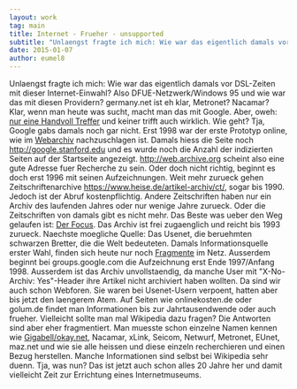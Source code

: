 ```yaml
---
layout: work
tag: main
title: Internet - Frueher - unsupported
subtitle: "Unlaengst fragte ich mich: Wie war das eigentlich damals vor DSL-Zeiten mit dieser Internet-Einwahl? Also DFUE-Netzwerk/Windows 95 und wie war das mit diesen Providern`germany.net ist eh klar, Metronet? Nacamar?"
date: 2015-01-07
author: eumel8
---
```


Unlaengst fragte ich mich: Wie war das eigentlich damals vor DSL-Zeiten mit dieser Internet-Einwahl? Also DFUE-Netzwerk/Windows 95 und wie war das mit diesen Providern? germany.net ist eh klar, Metronet? Nacamar?
<br/>
Klar, wenn man heute was sucht, macht man das mit Google. Aber, oweh: <a href="https://www.google.de/search?q=Internetprovider++1998&amp;source=lnt&amp;tbs=cdr%3A1%2Ccd_min%3A07.01.1995%2Ccd_max%3A07.01.1997&amp;tbm=#tbs=cdr:1%2Ccd_min:07.01.1995%2Ccd_max:07.01.1997&amp;q=Internetprovider++">nur eine Handvoll Treffer</a> und keiner trifft auch wirklich. Wie geht? Tja, Google gabs damals noch gar nicht. Erst 1998 war der erste Prototyp online, wie im <a href="https://web.archive.org/web/19981111183552/http://google.stanford.edu/">Webarchiv</a> nachzuschlagen ist. Damals hiess die Seite noch http://google.stanford.edu und es wurde noch die Anzahl der indizierten Seiten auf der Startseite angezeigt. http://web.archive.org scheint also eine gute Adresse fuer Recherche zu sein. Oder doch nicht richtig, beginnt es doch erst 1996 mit seinen Aufzeichnungen. Weit mehr zurueck gehen Zeitschriftenarchive https://www.heise.de/artikel-archiv/ct/, sogar bis 1990. Jedoch ist der Abruf kostenpflichtig. Andere Zeitschriften haben nur ein Archiv des laufenden Jahres oder nur wenige Jahre zurueck. Oder die Zeitschriften von damals gibt es nicht mehr. Das Beste was ueber den Weg gelaufen ist: <a href="http://www.focus.de/finanzen/news/internet-ein-teures-vergnuegen_aid_155885.html">Der Focus</a>. Das Archiv ist frei zugaenglich und reicht bis 1993 zurueck.
Naechste moegliche Quelle: Das Usenet, die beruehmten schwarzen Bretter, die die Welt bedeuteten. Damals Informationsquelle erster Wahl, finden sich heute nur noch <a href="https://groups.google.com/forum/#!topic/de.comm.provider.misc/_bYv65-RA20">Fragmente</a> im Netz. Ausserdem beginnt bei groups.google.com die Aufzeichnung erst Ende 1997/Anfang 1998. Ausserdem ist das Archiv unvollstaendig, da manche User mit "X-No-Archiv: Yes"-Header ihre Artikel nicht archiviert haben wollten.
Da sind wir auch schon Webforen. Sie waren bei Usenet-Usern verpoent, hatten aber bis jetzt den laengerem Atem. Auf Seiten wie onlinekosten.de oder golum.de findet man Informationen bis zur Jahrtausendwende oder auch frueher.
Vielleicht sollte man mal Wikipedia dazu fragen? Die Antworten sind aber eher fragmentiert. Man muesste schon einzelne Namen kennen wie <a href="http://de.wikipedia.org/wiki/Gigabell_AG">Gigabell/okay.net</a>, Nacamar, xLink, Seicom, Netwurf, Metronet, EUnet, maz.net und wie sie alle heissen und diese einzeln recherchieren und einen Bezug herstellen. Manche Informationen sind selbst bei Wikipedia sehr duenn.
Tja, was nun? Das ist jetzt auch schon alles 20 Jahre her und damit vielleicht Zeit zur Errichtung eines Internetmuseums.

